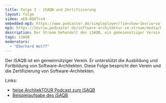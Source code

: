 ```yaml
---
title: Folge 3 - iSAQB und Zertifizierung
layout: folge
video: aEN-BQXTcx4
embedded-mp3: https://www.podcaster.de/simpleplayer/?id=show~1evriw~software-architektur-im-stream~pod-5f9eea79b65f4920425320&v=1604513721
mp3: https://1evriw.podcaster.de/software-architektur-im-stream/media/PodcastiSAQBUndZertifizierung.mp3
description: Der Stream behandelt den iSAQB, ein gemeinnütziger Verein zur Förderung von Software-Architektur.
tags: iSAQB
moderators:
  - "Eberhard Wolff"
---
```


Der iSAQB ist ein gemeinnütziger Verein. Er unterstützt die Ausbildung und
Fortbildung von Software-Architekten. Diese Folge bespricht den Verein
und die Zertifizierung von Software-Architekten.

Links:
* [heise ArchitekTOUR Podcast zum
  iSAQB](https://www.heise.de/developer/artikel/Episode-80-Architekturzertifizierung-beim-iSAQB-4991806.html)
* [Beispielaufgabe des iSAQB](https://www.isaqb.org/downloads/) 
